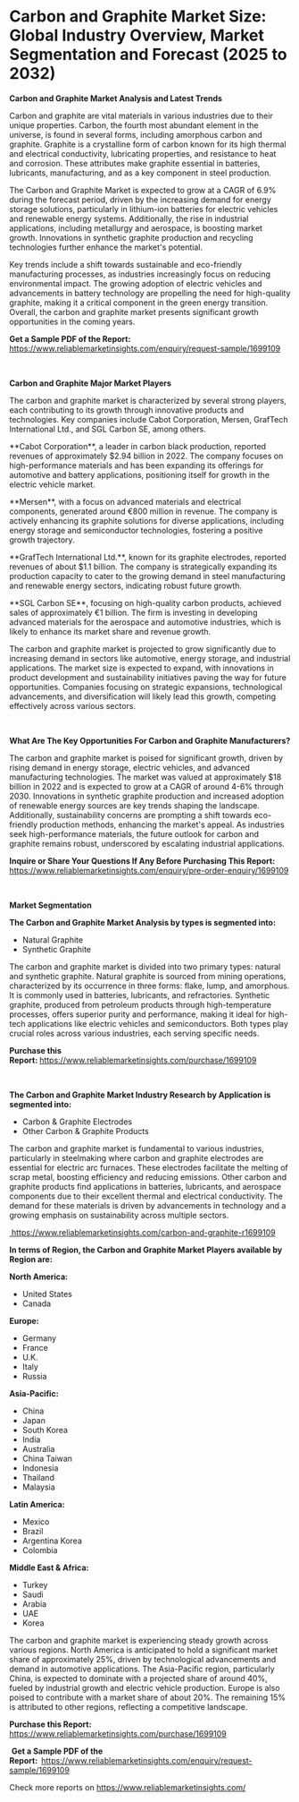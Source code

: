 <p><h1>Carbon and Graphite Market Size: Global Industry Overview, Market Segmentation and Forecast (2025 to 2032)</h1></p><p><strong>Carbon and Graphite Market Analysis and Latest Trends</strong></p>
<p><p>Carbon and graphite are vital materials in various industries due to their unique properties. Carbon, the fourth most abundant element in the universe, is found in several forms, including amorphous carbon and graphite. Graphite is a crystalline form of carbon known for its high thermal and electrical conductivity, lubricating properties, and resistance to heat and corrosion. These attributes make graphite essential in batteries, lubricants, manufacturing, and as a key component in steel production.</p><p>The Carbon and Graphite Market is expected to grow at a CAGR of 6.9% during the forecast period, driven by the increasing demand for energy storage solutions, particularly in lithium-ion batteries for electric vehicles and renewable energy systems. Additionally, the rise in industrial applications, including metallurgy and aerospace, is boosting market growth. Innovations in synthetic graphite production and recycling technologies further enhance the market's potential. </p><p>Key trends include a shift towards sustainable and eco-friendly manufacturing processes, as industries increasingly focus on reducing environmental impact. The growing adoption of electric vehicles and advancements in battery technology are propelling the need for high-quality graphite, making it a critical component in the green energy transition. Overall, the carbon and graphite market presents significant growth opportunities in the coming years.</p></p>
<p><strong>Get a Sample PDF of the Report:&nbsp;</strong> <a href="https://www.reliablemarketinsights.com/enquiry/request-sample/1699109?utm_campaign=3184&utm_medium=2&utm_source=Github&utm_content=ia&utm_term=27032025&utm_id=carbon-and-graphite">https://www.reliablemarketinsights.com/enquiry/request-sample/1699109</a></p>
<p>&nbsp;</p>
<p><strong>Carbon and Graphite Major Market Players</strong></p>
<p><p>The carbon and graphite market is characterized by several strong players, each contributing to its growth through innovative products and technologies. Key companies include Cabot Corporation, Mersen, GrafTech International Ltd., and SGL Carbon SE, among others.</p><p>**Cabot Corporation**, a leader in carbon black production, reported revenues of approximately $2.94 billion in 2022. The company focuses on high-performance materials and has been expanding its offerings for automotive and battery applications, positioning itself for growth in the electric vehicle market.</p><p>**Mersen**, with a focus on advanced materials and electrical components, generated around €800 million in revenue. The company is actively enhancing its graphite solutions for diverse applications, including energy storage and semiconductor technologies, fostering a positive growth trajectory.</p><p>**GrafTech International Ltd.**, known for its graphite electrodes, reported revenues of about $1.1 billion. The company is strategically expanding its production capacity to cater to the growing demand in steel manufacturing and renewable energy sectors, indicating robust future growth.</p><p>**SGL Carbon SE**, focusing on high-quality carbon products, achieved sales of approximately €1 billion. The firm is investing in developing advanced materials for the aerospace and automotive industries, which is likely to enhance its market share and revenue growth.</p><p>The carbon and graphite market is projected to grow significantly due to increasing demand in sectors like automotive, energy storage, and industrial applications. The market size is expected to expand, with innovations in product development and sustainability initiatives paving the way for future opportunities. Companies focusing on strategic expansions, technological advancements, and diversification will likely lead this growth, competing effectively across various sectors.</p></p>
<p>&nbsp;</p>
<p><strong>What Are The Key Opportunities For Carbon and Graphite Manufacturers?</strong></p>
<p><p>The carbon and graphite market is poised for significant growth, driven by rising demand in energy storage, electric vehicles, and advanced manufacturing technologies. The market was valued at approximately $18 billion in 2022 and is expected to grow at a CAGR of around 4-6% through 2030. Innovations in synthetic graphite production and increased adoption of renewable energy sources are key trends shaping the landscape. Additionally, sustainability concerns are prompting a shift towards eco-friendly production methods, enhancing the market's appeal. As industries seek high-performance materials, the future outlook for carbon and graphite remains robust, underscored by escalating industrial applications.</p></p>
<p><strong>Inquire or Share Your Questions If Any Before Purchasing This Report:</strong> <a href="https://www.reliablemarketinsights.com/enquiry/pre-order-enquiry/1699109?utm_campaign=3184&utm_medium=2&utm_source=Github&utm_content=ia&utm_term=27032025&utm_id=carbon-and-graphite">https://www.reliablemarketinsights.com/enquiry/pre-order-enquiry/1699109</a></p>
<p>&nbsp;</p>
<p><strong>Market Segmentation</strong></p>
<p><strong>The Carbon and Graphite Market Analysis by types is segmented into:</strong></p>
<p><ul><li>Natural Graphite</li><li>Synthetic Graphite</li></ul></p>
<p><p>The carbon and graphite market is divided into two primary types: natural and synthetic graphite. Natural graphite is sourced from mining operations, characterized by its occurrence in three forms: flake, lump, and amorphous. It is commonly used in batteries, lubricants, and refractories. Synthetic graphite, produced from petroleum products through high-temperature processes, offers superior purity and performance, making it ideal for high-tech applications like electric vehicles and semiconductors. Both types play crucial roles across various industries, each serving specific needs.</p></p>
<p><strong>Purchase this Report:&nbsp;</strong><a href="https://www.reliablemarketinsights.com/purchase/1699109?utm_campaign=3184&utm_medium=2&utm_source=Github&utm_content=ia&utm_term=27032025&utm_id=carbon-and-graphite">https://www.reliablemarketinsights.com/purchase/1699109</a></p>
<p>&nbsp;</p>
<p><strong>The Carbon and Graphite Market Industry Research by Application is segmented into:</strong></p>
<p><ul><li>Carbon & Graphite Electrodes</li><li>Other Carbon & Graphite Products</li></ul></p>
<p><p>The carbon and graphite market is fundamental to various industries, particularly in steelmaking where carbon and graphite electrodes are essential for electric arc furnaces. These electrodes facilitate the melting of scrap metal, boosting efficiency and reducing emissions. Other carbon and graphite products find applications in batteries, lubricants, and aerospace components due to their excellent thermal and electrical conductivity. The demand for these materials is driven by advancements in technology and a growing emphasis on sustainability across multiple sectors.</p></p>
<p><a href="https://www.reliablemarketinsights.com/carbon-and-graphite-r1699109?utm_campaign=3184&utm_medium=2&utm_source=Github&utm_content=ia&utm_term=27032025&utm_id=carbon-and-graphite">&nbsp;https://www.reliablemarketinsights.com/carbon-and-graphite-r1699109</a></p>
<p><strong>In terms of Region, the Carbon and Graphite Market Players available by Region are:</strong></p>
<p>
    <p> <strong> North America: </strong>
        <ul>
            <li>United States</li>
            <li>Canada</li>
        </ul>
        </p> 
    <p> <strong> Europe: </strong>
        <ul>
            <li>Germany</li>
            <li>France</li>
            <li>U.K.</li>
            <li>Italy</li>
            <li>Russia</li>
        </ul>
        </p> 
    <p> <strong> Asia-Pacific: </strong>
        <ul>
            <li>China</li>
            <li>Japan</li>
            <li>South Korea</li>
            <li>India</li>
            <li>Australia</li>
            <li>China Taiwan</li>
            <li>Indonesia</li>
            <li>Thailand</li>
            <li>Malaysia</li>
        </ul>
        </p> 
    <p> <strong> Latin America: </strong>
        <ul>
            <li>Mexico</li>
            <li>Brazil</li>
            <li>Argentina Korea</li>
            <li>Colombia</li>
        </ul>
        </p> 
    <p> <strong> Middle East & Africa: </strong>
        <ul>
            <li>Turkey</li>
            <li>Saudi</li>
            <li>Arabia</li>
            <li>UAE</li>
            <li>Korea</li>
        </ul>
    </p>
    </p>
<p><p>The carbon and graphite market is experiencing steady growth across various regions. North America is anticipated to hold a significant market share of approximately 25%, driven by technological advancements and demand in automotive applications. The Asia-Pacific region, particularly China, is expected to dominate with a projected share of around 40%, fueled by industrial growth and electric vehicle production. Europe is also poised to contribute with a market share of about 20%. The remaining 15% is attributed to other regions, reflecting a competitive landscape.</p></p>
<p><strong>Purchase this Report: </strong><a href="https://www.reliablemarketinsights.com/purchase/1699109?utm_campaign=3184&utm_medium=2&utm_source=Github&utm_content=ia&utm_term=27032025&utm_id=carbon-and-graphite">https://www.reliablemarketinsights.com/purchase/1699109</a></p>
<p>&nbsp;<strong>Get a Sample PDF of the Report:&nbsp;&nbsp;</strong><a href="https://www.reliablemarketinsights.com/enquiry/request-sample/1699109?utm_campaign=3184&utm_medium=2&utm_source=Github&utm_content=ia&utm_term=27032025&utm_id=carbon-and-graphite">https://www.reliablemarketinsights.com/enquiry/request-sample/1699109</a></p>
<p><strong></strong></p>
<p>Check more reports on <a href="https://www.reliablemarketinsights.com/?utm_campaign=3184&utm_medium=2&utm_source=Github&utm_content=ia&utm_term=27032025&utm_id=carbon-and-graphite">https://www.reliablemarketinsights.com/</a></p>